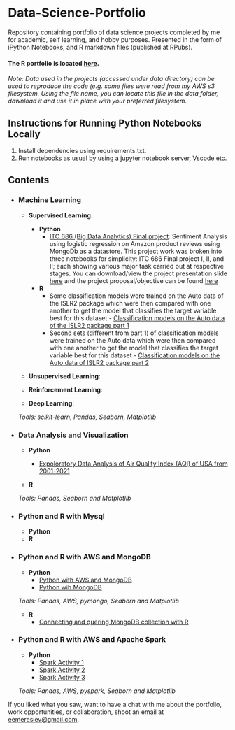 # Data-Science-Portfolio
Repository containing portfolio of data science projects completed by me for academic, self learning, and hobby purposes. Presented in the form of iPython Notebooks, and R markdown files (published at RPubs).


#### The R portfolio is located [here](https://rpubs.com/Eemeresiev/).

_Note: Data used in the projects (accessed under data directory) can be used to reproduce the code (e.g. some files were read from my AWS s3 filesystem. Using the file name, you can locate this file in the data folder, download it and use it in place with your preferred filesystem._

## Instructions for Running Python Notebooks Locally
1. Install dependencies using requirements.txt.
2. Run notebooks as usual by using a jupyter notebook server, Vscode etc.

## Contents

- ### Machine Learning

	- __Supervised Learning__:
		- __Python__
			- [ITC 686 (Big Data Analytics) Final project](https://github.com/eemeresiev/Data-Science-Portfolio/tree/main/Machine%20learning/Supervised%20Learning/School%20Work/ITC%20686%20(Big%20Data%20Analytics)%20Final%20project): Sentiment Analysis using logistic regression on Amazon product reviews using MongoDb as a datastore. This project work was broken into three notebooks for simplicity: ITC 686 Final project I, II, and II; each showing various major task carried out at respective stages. You can download/view the project presentation slide [here](https://github.com/eemeresiev/Data-Science-Portfolio/blob/main/Machine%20learning/Supervised%20Learning/School%20Work/ITC%20686%20(Big%20Data%20Analytics)%20Final%20project/ITC%20686%20Project%20Presentation%20Slides.pptx) and the project proposal/objective can be found [here](https://github.com/eemeresiev/Data-Science-Portfolio/blob/main/Machine%20learning/Supervised%20Learning/School%20Work/ITC%20686%20(Big%20Data%20Analytics)%20Final%20project/PROJECT%20PROPOSAL%20FOR%20ITC%20686.docx)
		- __R__
			- Some classification models were trained on the Auto data of the ISLR2 package which were then compared with one another to get the model that classifies the target variable best for this dataset - [Classification models on the Auto data of the ISLR2 package part 1](https://rpubs.com/Eemeresiev/937989)
			- Second sets (different from part 1) of classification models were trained on the Auto data which were then compared with one another to get the model that classifies the target variable best for this dataset - [Classification models on the Auto data of ISLR2 package part 2](https://rpubs.com/Eemeresiev/938050)
			
	- __Unsupervised Learning__: 
	- __Reinforcement Learning__:
	- __Deep Learning__:
	
	_Tools: scikit-learn, Pandas, Seaborn, Matplotlib_ 

	
- ### Data Analysis and Visualization
	- __Python__
		- [Expoloratory Data Analysis of Air Quality Index (AQI) of USA from 2001-2021](https://github.com/eemeresiev/Data-Science-Portfolio/blob/main/Data%20Analysis%20and%20Visualization/Exploratory%20Data%20Analysis%20of%20Air%20Quality%20Index%20(AQI)%20of%20USA%20from%202001-2021.ipynb)
	
	- __R__
	
	
	_Tools: Pandas, Seaborn and Matplotlib_

- ### Python and R with Mysql
	- __Python__
	- __R__
    
- ### Python and R with AWS and MongoDB
	- __Python__
		- [Python with AWS and MongoDB](https://github.com/eemeresiev/Data-Science-Portfolio/blob/main/Python%20with%20AWS%20and%20MongoDB/Python%20with%20AWS%20and%20MongoDB%20I.ipynb)
		- [Python wih MongoDB](https://github.com/eemeresiev/Data-Science-Portfolio/blob/main/Python%20with%20AWS%20and%20MongoDB/Python%20with%20MongoDB.ipynb)
		
	_Tools: Pandas, AWS, pymongo, Seaborn and Matplotlib_
	- __R__ 
		- [Connecting and quering MongoDB collection with R](https://rpubs.com/Eemeresiev/934487)
   
 - ### Python and R with AWS and Apache Spark
	- __Python__
		- [Spark Activity 1](https://github.com/eemeresiev/Data-Science-Portfolio/blob/main/Python%20with%20AWS%20and%20Apache%20Spark/Spark%20Activity1.ipynb)
		- [Spark Activity 2](https://github.com/eemeresiev/Data-Science-Portfolio/blob/main/Python%20with%20AWS%20and%20Apache%20Spark/Spark%20Activity%202.ipynb)
		- [Spark Activity 3](https://github.com/eemeresiev/Data-Science-Portfolio/blob/main/Python%20with%20AWS%20and%20Apache%20Spark/Spark%20Activity%203.ipynb)
		
	_Tools: Pandas, AWS, pyspark, Seaborn and Matplotlib_
		
	


If you liked what you saw, want to have a chat with me about the portfolio, work opportunities, or collaboration, shoot an email at eemeresiev@gmail.com. 

